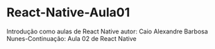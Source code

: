 # React-Native-Aula01
Introdução como aulas de React Native autor: Caio Alexandre Barbosa Nunes-Continuação: Aula 02 de React Native
